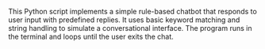 This Python script implements a simple rule-based chatbot that responds to user input with predefined replies. It uses basic keyword matching and string handling to simulate a conversational interface. The program runs in the terminal and loops until the user exits the chat.
